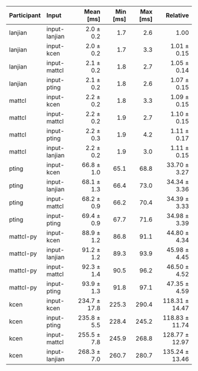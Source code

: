 | Participant | Input | Mean [ms] | Min [ms] | Max [ms] | Relative |
|:---|:---|---:|---:|---:|---:|
| lanjian | input-lanjian | 2.0 ± 0.2 | 1.7 | 2.6 | 1.00 |
| lanjian | input-kcen | 2.0 ± 0.2 | 1.7 | 3.3 | 1.01 ± 0.15 |
| lanjian | input-mattcl | 2.1 ± 0.2 | 1.8 | 2.7 | 1.05 ± 0.14 |
| lanjian | input-pting | 2.1 ± 0.2 | 1.8 | 2.6 | 1.07 ± 0.15 |
| mattcl | input-kcen | 2.2 ± 0.2 | 1.8 | 3.3 | 1.09 ± 0.15 |
| mattcl | input-mattcl | 2.2 ± 0.2 | 1.9 | 2.7 | 1.10 ± 0.15 |
| mattcl | input-pting | 2.2 ± 0.3 | 1.9 | 4.2 | 1.11 ± 0.17 |
| mattcl | input-lanjian | 2.2 ± 0.2 | 1.9 | 3.0 | 1.11 ± 0.15 |
| pting | input-kcen | 66.8 ± 1.0 | 65.1 | 68.8 | 33.70 ± 3.27 |
| pting | input-lanjian | 68.1 ± 1.3 | 66.4 | 73.0 | 34.34 ± 3.36 |
| pting | input-mattcl | 68.2 ± 0.9 | 66.2 | 70.4 | 34.39 ± 3.33 |
| pting | input-pting | 69.4 ± 0.9 | 67.7 | 71.6 | 34.98 ± 3.39 |
| mattcl-py | input-kcen | 88.9 ± 1.2 | 86.8 | 91.1 | 44.80 ± 4.34 |
| mattcl-py | input-lanjian | 91.2 ± 1.2 | 89.3 | 93.9 | 45.98 ± 4.45 |
| mattcl-py | input-mattcl | 92.3 ± 1.4 | 90.5 | 96.2 | 46.50 ± 4.52 |
| mattcl-py | input-pting | 93.9 ± 1.3 | 91.8 | 97.1 | 47.35 ± 4.59 |
| kcen | input-kcen | 234.7 ± 17.8 | 225.3 | 290.4 | 118.31 ± 14.47 |
| kcen | input-pting | 235.8 ± 5.5 | 228.4 | 245.2 | 118.83 ± 11.74 |
| kcen | input-mattcl | 255.5 ± 7.8 | 245.9 | 268.8 | 128.77 ± 12.97 |
| kcen | input-lanjian | 268.3 ± 7.0 | 260.7 | 280.7 | 135.24 ± 13.46 |
